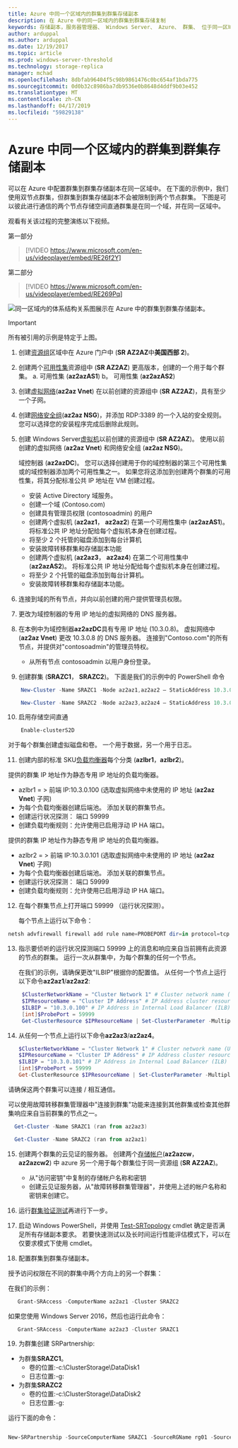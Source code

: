 ```yaml
---
title: Azure 中同一个区域内的群集到群集存储副本
description: 在 Azure 中的同一区域内的群集到群集存储复制
keywords: 存储副本，服务器管理器、 Windows Server、 Azure、 群集、 位于同一区域
author: arduppal
ms.author: arduppal
ms.date: 12/19/2017
ms.topic: article
ms.prod: windows-server-threshold
ms.technology: storage-replica
manager: mchad
ms.openlocfilehash: 8dbfab96404f5c98b9861476c0bc654af1bda775
ms.sourcegitcommit: 0d0b32c8986ba7db9536e0b8648d4ddf9b03e452
ms.translationtype: MT
ms.contentlocale: zh-CN
ms.lasthandoff: 04/17/2019
ms.locfileid: "59829138"
---
```

# <a name="cluster-to-cluster-storage-replica-within-the-same-region-in-azure"></a>Azure 中同一个区域内的群集到群集存储副本
可以在 Azure 中配置群集到群集存储副本在同一区域中。 在下面的示例中，我们使用双节点群集，但群集到群集存储副本不会被限制到两个节点群集。 下图是可以彼此进行通信的两个节点存储空间直通群集是在同一个域，并在同一区域中。

观看有关该过程的完整演练以下视频。

第一部分
> [!VIDEO https://www.microsoft.com/en-us/videoplayer/embed/RE26f2Y]

第二部分
> [!VIDEO https://www.microsoft.com/en-us/videoplayer/embed/RE269Pq]

![同一区域内的体系结构关系图展示在 Azure 中的群集到群集存储副本。](media\Cluster-to-cluster-azure-one-region\architecture.png)
> [!IMPORTANT]
> 所有被引用的示例是特定于上图。

1. 创建[资源组](https://ms.portal.azure.com/#create/Microsoft.ResourceGroup)区域中在 Azure 门户中 (**SR AZ2AZ**中**美国西部 2**)。 
2. 创建两个[可用性集](https://ms.portal.azure.com/#create/Microsoft.AvailabilitySet-ARM)资源组中 (**SR AZ2AZ**) 更高版本，创建的一个用于每个群集。 
    a. 可用性集 (**az2azAS1**) b。 可用性集 (**az2azAS2**)
3. 创建[虚拟网络](https://ms.portal.azure.com/#create/Microsoft.VirtualNetwork-ARM)(**az2az Vnet**) 在以前创建的资源组中 (**SR AZ2AZ**)，具有至少一个子网。 
4. 创建[网络安全组](https://ms.portal.azure.com/#create/Microsoft.NetworkSecurityGroup-ARM)(**az2az NSG**)，并添加 RDP:3389 的一个入站的安全规则。 您可以选择您的安装程序完成后删除此规则。 
5. 创建 Windows Server[虚拟机](https://ms.portal.azure.com/#create/Microsoft.WindowsServer2016Datacenter-ARM)以前创建的资源组中 (**SR AZ2AZ**)。 使用以前创建的虚拟网络 (**az2az Vnet**) 和网络安全组 (**az2az NSG**)。 
   
   域控制器 (**az2azDC**)。 您可以选择创建用于你的域控制器的第三个可用性集或的域控制器添加两个可用性集之一。 如果您将这添加到创建两个群集的可用性集，将其分配标准公共 IP 地址在 VM 创建过程。 
   - 安装 Active Directory 域服务。
   - 创建一个域 (Contoso.com)
   - 创建具有管理员权限 (contosoadmin) 的用户 
   - 创建两个虚拟机 (**az2az1**， **az2az2**) 在第一个可用性集中 (**az2azAS1**)。 将标准公共 IP 地址分配给每个虚拟机本身在创建过程。
   - 将至少 2 个托管的磁盘添加到每台计算机
   - 安装故障转移群集和存储副本功能
   - 创建两个虚拟机 (**az2az3**， **az2az4**) 在第二个可用性集中 (**az2azAS2**)。 将标准公共 IP 地址分配给每个虚拟机本身在创建过程。 
   - 将至少 2 个托管的磁盘添加到每台计算机。 
   - 安装故障转移群集和存储副本功能。 
   
6. 连接到域的所有节点，并向以前创建的用户提供管理员权限。 

7. 更改为域控制器的专用 IP 地址的虚拟网络的 DNS 服务器。 
8. 在本例中为域控制器**az2azDC**具有专用 IP 地址 (10.3.0.8)。 虚拟网络中 (**az2az Vnet**) 更改 10.3.0.8 的 DNS 服务器。 连接到"Contoso.com"的所有节点，并提供对"contosoadmin"的管理员特权。
   - 从所有节点 contosoadmin 以用户身份登录。 
    
9. 创建群集 (**SRAZC1**， **SRAZC2**)。 下面是我们的示例中的 PowerShell 命令
```PowerShell
    New-Cluster -Name SRAZC1 -Node az2az1,az2az2 – StaticAddress 10.3.0.100
```
```PowerShell
    New-Cluster -Name SRAZC2 -Node az2az3,az2az4 – StaticAddress 10.3.0.101
```
10. 启用存储空间直通
```PowerShell
    Enable-clusterS2D
```   
   
   对于每个群集创建虚拟磁盘和卷。 一个用于数据，另一个用于日志。 
   
11. 创建内部的标准 SKU[负载均衡器](https://ms.portal.azure.com/#create/Microsoft.LoadBalancer-ARM)每个分类 (**azlbr1**，**azlbr2**)。 
   
   提供的群集 IP 地址作为静态专用 IP 地址的负载均衡器。
   - azlbr1 = > 前端 IP:10.3.0.100 (选取虚拟网络中未使用的 IP 地址 (**az2az Vnet**) 子网)
   - 为每个负载均衡器创建后端池。 添加关联的群集节点。
   - 创建运行状况探测： 端口 59999
   - 创建负载均衡规则：允许使用已启用浮动 IP HA 端口。 
   
   提供的群集 IP 地址作为静态专用 IP 地址的负载均衡器。
   - azlbr2 = > 前端 IP:10.3.0.101 (选取虚拟网络中未使用的 IP 地址 (**az2az Vnet**) 子网)
   - 为每个负载均衡器创建后端池。 添加关联的群集节点。
   - 创建运行状况探测： 端口 59999
   - 创建负载均衡规则：允许使用已启用浮动 IP HA 端口。 
   
12. 在每个群集节点上打开端口 59999 （运行状况探测）。 
   
    每个节点上运行以下命令：
```PowerShell
netsh advfirewall firewall add rule name=PROBEPORT dir=in protocol=tcp action=allow localport=59999 remoteip=any profile=any 
```   
13. 指示要侦听的运行状况探测端口 59999 上的消息和响应来自当前拥有此资源的节点的群集。 运行一次从群集中，为每个群集的任何一个节点。 
    
    在我们的示例，请确保更改"ILBIP"根据你的配置值。 从任何一个节点上运行以下命令**az2az1**/**az2az2**:

    ```PowerShell
     $ClusterNetworkName = "Cluster Network 1" # Cluster network name (Use Get-ClusterNetwork on Windows Server 2012 or higher to find the name. And use Get-ClusterResource to find the IPResourceName).
     $IPResourceName = "Cluster IP Address" # IP Address cluster resource name.
     $ILBIP = "10.3.0.100" # IP Address in Internal Load Balancer (ILB) - The static IP address for the load balancer configured in the Azure portal.
     [int]$ProbePort = 59999
     Get-ClusterResource $IPResourceName | Set-ClusterParameter -Multiple @{"Address"="$ILBIP";"ProbePort"=$ProbePort;"SubnetMask"="255.255.255.255";"Network"="$ClusterNetworkName";”ProbeFailureThreshold”=5;"EnableDhcp"=0}
    ```

14. 从任何一个节点上运行以下命令**az2az3**/**az2az4**。 

    ```PowerShell
    $ClusterNetworkName = "Cluster Network 1" # Cluster network name (Use Get-ClusterNetwork on Windows Server 2012 or higher to find the name. And use Get-ClusterResource to find the IPResourceName).
    $IPResourceName = "Cluster IP Address" # IP Address cluster resource name.
    $ILBIP = "10.3.0.101" # IP Address in Internal Load Balancer (ILB) - The static IP address for the load balancer configured in the Azure portal.
    [int]$ProbePort = 59999
    Get-ClusterResource $IPResourceName | Set-ClusterParameter -Multiple @{"Address"="$ILBIP";"ProbePort"=$ProbePort;"SubnetMask"="255.255.255.255";"Network"="$ClusterNetworkName";”ProbeFailureThreshold”=5;"EnableDhcp"=0}  
    ```   
   请确保这两个群集可以连接 / 相互通信。 

   可以使用故障转移群集管理器中"连接到群集"功能来连接到其他群集或检查其他群集响应来自当前群集的节点之一。  
   
   ```PowerShell
     Get-Cluster -Name SRAZC1 (ran from az2az3)
   ```
   ```PowerShell
     Get-Cluster -Name SRAZC2 (ran from az2az1)
   ```   

15. 创建两个群集的云见证的服务器。 创建两个[存储帐户](https://ms.portal.azure.com/#create/Microsoft.StorageAccount-ARM)(**az2azcw**， **az2azcw2**) 中 azure 另一个用于每个群集位于同一资源组 (**SR AZ2AZ**)。

    - 从"访问密钥"中复制的存储帐户名称和密钥
    - 创建云见证服务器，从"故障转移群集管理器"，并使用上述的帐户名称和密钥来创建它。

16. 运行[群集验证测试](../../failover-clustering/create-failover-cluster.md#validate-the-configuration)再进行下一步。

17. 启动 Windows PowerShell，并使用 [Test-SRTopology](https://docs.microsoft.com/powershell/module/storagereplica/test-srtopology?view=win10-ps) cmdlet 确定是否满足所有存储副本要求。 若要快速测试以及长时间运行性能评估模式下，可以在仅要求模式下使用 cmdlet。

18. 配置群集到群集存储副本。
   
   授予访问权限在不同的群集中两个方向上的另一个群集：

   在我们的示例：

   ```PowerShell
      Grant-SRAccess -ComputerName az2az1 -Cluster SRAZC2
   ```
如果您使用 Windows Server 2016，然后也运行此命令：

   ```PowerShell
      Grant-SRAccess -ComputerName az2az3 -Cluster SRAZC1
   ```   
   
19. 为群集创建 SRPartnership:</ol>

 - 为群集**SRAZC1**。
   - 卷的位置:-c:\ClusterStorage\DataDisk1
   - 日志位置:-g:
 - 为群集**SRAZC2**
    - 卷的位置:-c:\ClusterStorage\DataDisk2
    - 日志位置:-g:

运行下面的命令：

```PowerShell

New-SRPartnership -SourceComputerName SRAZC1 -SourceRGName rg01 -SourceVolumeName c:\ClusterStorage\DataDisk1 -SourceLogVolumeName  g: -DestinationComputerName **SRAZC2** -DestinationRGName rg02 -DestinationVolumeName c:\ClusterStorage\DataDisk2 -DestinationLogVolumeName  g:
```